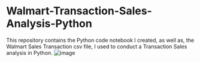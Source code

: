 # Walmart-Transaction-Sales-Analysis-Python
This repository contains the Python code notebook I created, as well as, the Walmart Sales Transaction csv file, I used to conduct a Transaction Sales analysis in Python.
![image](https://github.com/user-attachments/assets/ab3adce7-6a0c-4a07-a83e-46eca8bc8c2f)
